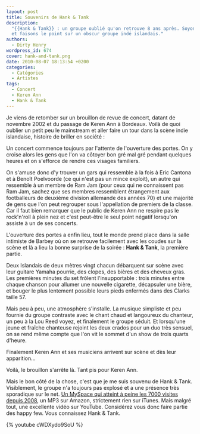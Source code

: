 ```yaml
---
layout: post
title: Souvenirs de Hank & Tank
description:
  "{{Hank & Tank}} : un groupe oublié qu'on retrouve 8 ans après. Soyons pointus
  et faisons le point sur un obscur groupe indé islandais."
authors:
  - Dirty Henry
wordpress_id: 674
cover: hank-and-tank.png
date: 2010-08-07 18:13:54 +0200
categories:
  - Catégories
  - Artistes
tags:
  - Concert
  - Keren Ann
  - Hank & Tank
---
```


Je viens de retomber sur un brouillon de revue de concert, datant de novembre
2002 et du passage de Keren Ann à Bordeaux. Voilà de quoi oublier un petit peu
le mainstream et aller faire un tour dans la scène indie islandaise, histoire de
briller en société :

<quote>
Un concert commence toujours par l'attente de l'ouverture des portes. On y croise alors les gens que l'on va côtoyer bon gré mal gré pendant quelques heures et on s'efforce de rendre ces visages familiers.

On s'amuse donc d'y trouver un gars qui ressemble à la fois à Eric Cantona et à
Benoît Poelvoorde (ce qui n'est pas un mince exploit), un autre qui ressemble à
un membre de Ram Jam (pour ceux qui ne connaissent pas Ram Jam, sachez que ses
membres ressemblent étrangement aux footballeurs de deuxième division allemande
des années 70) et une majorité de gens que l'on peut regrouper sous
l'appellation de premiers de la classe. Car il faut bien remarquer que le public
de Keren Ann ne respire pas le rock'n'roll à plein nez et c'est peut-être le
seul point négatif lorsqu'on assiste à un de ses concerts.

L'ouverture des portes a enfin lieu, tout le monde prend place dans la salle
intimiste de Barbey où on se retrouve facilement avec les coudes sur la scène et
là a lieu la bonne surprise de la soirée : **Hank & Tank**, la première partie.

Deux Islandais de deux mètres vingt chacun débarquent sur scène avec leur
guitare Yamaha pourrie, des clopes, des bières et des cheveux gras. Les
premières minutes du set frôlent l'insupportable : trois minutes entre chaque
chanson pour allumer une nouvelle cigarette, décapsuler une bière, et bouger le
plus lentement possible leurs pieds enfermés dans des Clarks taille 57.

Mais peu à peu, une atmosphère s'installe. La musique simpliste et peu fournie
du groupe contraste avec le chant chaud et langoureux du chanteur, un peu à la
Lou Reed voyez, et finalement le groupe séduit. Et lorsqu'une jeune et fraîche
chanteuse rejoint les deux crados pour un duo très sensuel, on se rend même
compte que l'on vit le sommet d'un show de trois quarts d'heure.

Finalement Keren Ann et ses musiciens arrivent sur scène et dès leur apparition…
</quote>

Voilà, le brouillon s'arrête là. Tant pis pour Keren Ann.

Mais le bon côté de la chose, c'est que je me suis souvenu de Hank & Tank.
Visiblement, le groupe n'a toujours pas explosé et a une présence très
sporadique sur le net.
[Un MySpace qui atteint à peine les 7000 visites depuis 2008](http://www.myspace.com/hankntank),
un MP3 sur Amazon, strictement rien sur iTunes. Mais malgré tout, une excellente
vidéo sur YouTube. Considérez vous donc faire partie des happy few. Vous
connaissez Hank & Tank.

{% youtube cWDXydo9SoU %}

